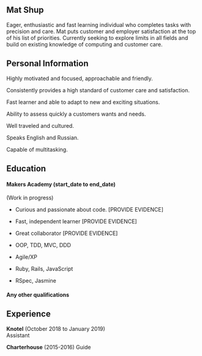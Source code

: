 ## Mat Shup

Eager, enthusiastic and fast learning individual who completes tasks with precision and care. Mat puts
customer and employer satisfaction at the top of his list of priorities. Currently seeking to explore limits in
all fields and build on existing knowledge of computing and customer care.

## Personal Information


Highly motivated and focused, approachable and friendly.

Consistently provides a high standard of customer care and satisfaction.

Fast learner and able to adapt to new and exciting situations.

Ability to assess quickly a customers wants and needs.

Well traveled and cultured.

Speaks English and Russian.

Capable of multitasking.

## Education

#### Makers Academy (start_date to end_date) 
(Work in progress)

- Curious and passionate about code. [PROVIDE EVIDENCE]
- Fast, independent learner [PROVIDE EVIDENCE]
- Great collaborator [PROVIDE EVIDENCE]

- OOP, TDD, MVC, DDD
- Agile/XP
- Ruby, Rails, JavaScript
- RSpec, Jasmine

#### Any other qualifications

## Experience

**Knotel** (October 2018 to January 2019)    
Assistant

**Charterhouse** (2015-2016)
Guide

